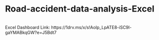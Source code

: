 # Road-accident-data-analysis-Excel
<br>
Excel Dashboard Link: https://1drv.ms/x/s!AoIp_LpATE8-iSC9l-gaYMABkqGW?e=J5Bdt7
